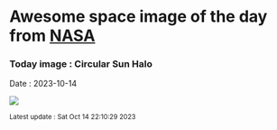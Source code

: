 
# Awesome space image of the day from [NASA](https://api.nasa.gov/)

### Today image : Circular Sun Halo
Date : 2023-10-14

![](https://apod.nasa.gov/apod/image/2310/Vincenzo_Mirabella_20210529_134459_1024px.jpg)

<small>Latest update : Sat Oct 14 22:10:29 2023</small>
        